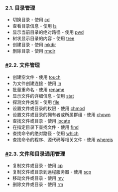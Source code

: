 ### 2.1. 目录管理

- 切换目录 - 使用 [cd](https://dunwu.github.io/linux-tutorial/linux/cli/linux-cli-dir.html#cd)
- 查看目录信息 - 使用 [ls](https://dunwu.github.io/linux-tutorial/linux/cli/linux-cli-dir.html#ls)
- 显示当前目录的绝对路径 - 使用 [pwd](https://dunwu.github.io/linux-tutorial/linux/cli/linux-cli-dir.html#pwd)
- 树状显示目录的内容 - 使用 [tree](https://dunwu.github.io/linux-tutorial/linux/cli/linux-cli-dir.html#tree)
- 创建目录 - 使用 [mkdir](https://dunwu.github.io/linux-tutorial/linux/cli/linux-cli-dir.html#mkdir)
- 删除目录 - 使用 [rmdir](https://dunwu.github.io/linux-tutorial/linux/cli/linux-cli-dir.html#rmdir)

### [#](https://dunwu.github.io/linux-tutorial/linux/cli/linux-cli-dir.html#_2-2-%E6%96%87%E4%BB%B6%E7%AE%A1%E7%90%86)2.2. 文件管理

- 创建空文件 - 使用 [touch](https://dunwu.github.io/linux-tutorial/linux/cli/linux-cli-dir.html#touch)
- 为文件创建连接 - 使用 [ln](https://dunwu.github.io/linux-tutorial/linux/cli/linux-cli-dir.html#ln)
- 批量重命名 - 使用 [rename](https://dunwu.github.io/linux-tutorial/linux/cli/linux-cli-dir.html#rename)
- 显示文件的详细信息 - 使用 [stat](https://dunwu.github.io/linux-tutorial/linux/cli/linux-cli-dir.html#stat)
- 探测文件类型 - 使用 [file](https://dunwu.github.io/linux-tutorial/linux/cli/linux-cli-dir.html#file)
- 设置文件或目录的权限 - 使用 [chmod](https://dunwu.github.io/linux-tutorial/linux/cli/linux-cli-dir.html#chmod)
- 设置文件或目录的拥有者或所属群组 - 使用 [chown](https://dunwu.github.io/linux-tutorial/linux/cli/linux-cli-dir.html#chown)
- 查找文件或目录 - 使用 [locate](https://dunwu.github.io/linux-tutorial/linux/cli/linux-cli-dir.html#locate)
- 在指定目录下查找文件 - 使用 [find](https://dunwu.github.io/linux-tutorial/linux/cli/linux-cli-dir.html#find)
- 查找命令的绝对路径 - 使用 [which](https://dunwu.github.io/linux-tutorial/linux/cli/linux-cli-dir.html#which)
- 查找命令的程序、源代码等相关文件 - 使用 [whereis](https://dunwu.github.io/linux-tutorial/linux/cli/linux-cli-dir.html#whereis)

### [#](https://dunwu.github.io/linux-tutorial/linux/cli/linux-cli-dir.html#_2-3-%E6%96%87%E4%BB%B6%E5%92%8C%E7%9B%AE%E5%BD%95%E9%80%9A%E7%94%A8%E7%AE%A1%E7%90%86)2.3. 文件和目录通用管理

- 复制文件或目录 - 使用 [cp](https://dunwu.github.io/linux-tutorial/linux/cli/linux-cli-dir.html#cp)
- 复制文件或目录到远程服务器 - 使用 [scp](https://dunwu.github.io/linux-tutorial/linux/cli/linux-cli-dir.html#scp)
- 移动文件或目录 - 使用 [mv](https://dunwu.github.io/linux-tutorial/linux/cli/linux-cli-dir.html#mv)
- 删除文件或目录 - 使用 [rm](https://dunwu.github.io/linux-tutorial/linux/cli/linux-cli-dir.html#rm)